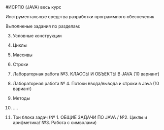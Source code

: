 #ИСРПО (JAVA) весь курс
<p>Инструментальные средства разработки программного обеспечения <p>
Выполненые задания по разделам:

3. Условные конструкции
4. Циклы
5. Массивы
6. Строки


7. Лабораторная работа №3. КЛАССЫ И ОБЪЕКТЫ В JAVA (10 вариант)
8. Лабораторная работа № 4. Потоки ввода/вывода и строки в Java  (10 вариант)
9. Методы
10. ....
11. Три блока задач (№ 1. ОБЩИЕ ЗАДАЧИ ПО JAVA /  №2. Циклы и арифметика/ №3. Работа с символами)